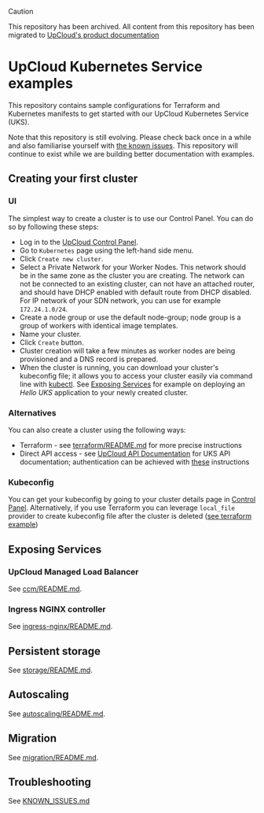 > [!CAUTION]
> This repository has been archived. All content from this repository has been migrated to [UpCloud's product documentation](https://upcloud.com/docs/products/managed-kubernetes/tutorials/)

# UpCloud Kubernetes Service examples

This repository contains sample configurations for Terraform and Kubernetes manifests to get started with our UpCloud Kubernetes Service (UKS).

Note that this repository is still evolving. Please check back once in a while and also familiarise yourself with [the known issues](KNOWN_ISSUES.md). This repository will continue to exist while we are building better documentation with examples.

## Creating your first cluster

### UI
The simplest way to create a cluster is to use our Control Panel. You can do so by following these steps:

* Log in to the [UpCloud Control Panel](https://hub.upcloud.com).
* Go to `Kubernetes` page using the left-hand side menu.
* Click `Create new cluster`.
* Select a Private Network for your Worker Nodes. This network should be in the same zone as the cluster you are creating. The network can not be connected to an existing cluster, can not have an attached router, and should have DHCP enabled with default route from DHCP disabled. For IP network of your SDN network, you can use for example `172.24.1.0/24`.
* Create a node group or use the default node-group; node group is a group of workers with identical image templates.
* Name your cluster.
* Click `Create` button.
* Cluster creation will take a few minutes as worker nodes are being provisioned and a DNS record is prepared.
* When the cluster is running, you can download your cluster's kubeconfig file; it allows you to access your cluster easily via command line with [kubectl](https://kubernetes.io/docs/tasks/tools/#kubectl). See [Exposing Services](#exposing-services) for example on deploying an _Hello UKS_ application to your newly created cluster.

### Alternatives
You can also create a cluster using the following ways:
* Terraform - see [terraform/README.md](terraform/README.md) for more precise instructions
* Direct API access - see [UpCloud API Documentation](https://developers.upcloud.com/1.3/20-managed-kubernetes/) for UKS API documentation; authentication can be achieved with [these](https://developers.upcloud.com/1.3/2-architecture/#authentication) instructions

### Kubeconfig

You can get your kubeconfig by going to your cluster details page in [Control Panel](https://hub.upcloud.com/kubernetes).
Alternatively, if you use Terraform you can leverage `local_file` provider to create kubeconfig file after the cluster is deleted ([see terraform example](terraform/main.tf))

## Exposing Services

### UpCloud Managed Load Balancer

See [ccm/README.md](ccm/README.md).

### Ingress NGINX controller

See [ingress-nginx/README.md](ingress-nginx/README.md).

## Persistent storage

See [storage/README.md](storage/README.md).  

## Autoscaling

See [autoscaling/README.md](autoscaling/README.md).

## Migration

See [migration/README.md](migration/README.md).

## Troubleshooting

See [KNOWN_ISSUES.md](KNOWN_ISSUES.md)
